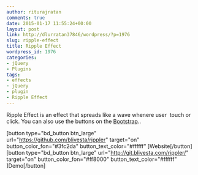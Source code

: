 ```yaml
---
author: riturajratan
comments: true
date: 2015-01-17 11:55:24+00:00
layout: post
link: http://dlurratan37846/wordpress/?p=1976
slug: ripple-effect
title: Ripple Effect
wordpress_id: 1976
categories:
- jQuery
- Plugins
tags:
- effects
- jQuery
- plugin
- Ripple Effect
---
```


Ripple Effect is an effect that spreads like a wave whenere user  touch or click. You can also use the buttons on the [Bootstrap](http://getbootstrap.com/)..

[button type="bd_button btn_large" url="https://github.com/blivesta/rippler" target="on" button_color_fon="#3fc2da" button_text_color="#ffffff" ]Website[/button] [button type="bd_button btn_large" url="http://git.blivesta.com/rippler/" target="on" button_color_fon="#ff8000" button_text_color="#ffffff" ]Demo[/button]
